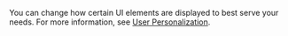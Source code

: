 You can change how certain UI elements are displayed to best serve your needs. For more information, see [User Personalization](ui-user-personalization.md).